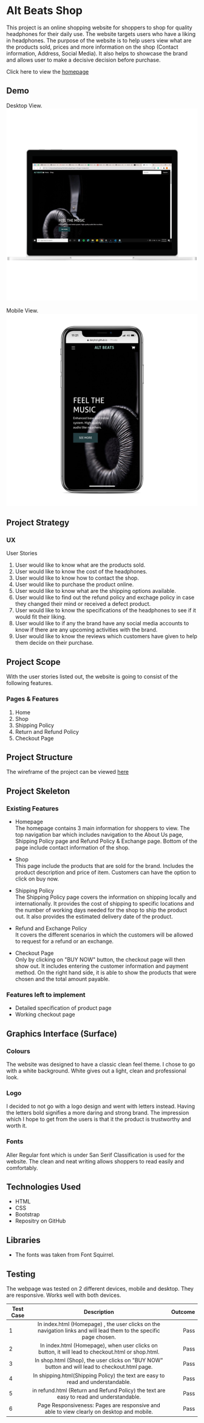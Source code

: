 # <b>Alt Beats Shop</b>
This project is an online shopping website for shoppers to shop for quality headphones for their daily use. The website targets users who have a liking in headphones. The purpose of the website is to help users view what are the products sold, prices and more information on the shop (Contact information, Address, Social Media). It also helps to showcase the brand and allows user to make a decisive decision before purchase. 

Click here to view the [homepage](www.google.com.sg)

## Demo

Desktop View.
![desktop](/images/readme/desktop.png "desktop")

Mobile View.
![mobile](/images/readme/mobile.png "mobile")

## Project Strategy

### UX

User Stories
1. User would like to know what are the products sold.
2. User would like to know the cost of the headphones.
3. User would like to know how to contact the shop.
4. User would like to purchase the product online. 
5. User would like to know what are the shipping options available. 
6. User would like to find out the refund policy and exchage policy in case they changed their mind or received a defect product.
7. User would like to know the specifications of the headphones to see if it would fit their liking. 
8. User would like to if any the brand have any social media accounts to know if there are any upcoming activities with the brand.
9. User would like to know the reviews which customers have given to help them decide on their purchase.

## Project Scope

With the user stories listed out, the website is going to consist of the following features.

### Pages & Features
1. Home
2. Shop
3. Shipping Policy
4. Return and Refund Policy
5. Checkout Page

## Project Structure

The wireframe of the project can be viewed [here](www.google.com.sg)

## Project Skeleton

### Existing Features
- Homepage\
The homepage contains 3 main information for shoppers to view. The top navigation bar which includes navigation to the About Us page, Shipping Policy page and Refund Policy & Exchange page. Bottom of the page include contact information of the shop. 

- Shop\
This page include the products that are sold for the brand. Includes the product description and price of item. Customers can have the option to click on buy now. 

- Shipping Policy\
The Shipping Policy page covers the information on shipping locally and internationally. It provides the cost of shipping to specific locations and the number of working days needed for the shop to ship the product out. It also provides the estimated delivery date of the product. 

- Refund and Exchange Policy\
It covers the different scenarios in which the customers will be allowed to request for a refund or an exchange. 

- Checkout Page\
Only by clicking on "BUY NOW" button, the checkout page will then show out. It includes entering the customer information and payment method. On the right hand side, it is able to show the products that were chosen and the total amount payable. 

### Features left to implement
- Detailed specification of product page
- Working checkout page

## Graphics Interface (Surface)

### Colours
The website was designed to have a classic clean feel theme. I chose to go with a white background. White gives out a light, clean and professional look. 

### Logo
I decided to not go with a logo design and went with letters instead. Having the letters bold signifies a more daring and strong brand. The impression which I hope to get from the users is that it the product is trustworthy and worth it. 

### Fonts
Aller Regular font which is under San Serif Classification is used for the website. The clean and neat writing allows shoppers to read easily and comfortably. 

## Technologies Used

- HTML
- CSS
- Bootstrap
- Repositry on GitHub

## Libraries
- The fonts was taken from Font Squirrel. 

## Testing

The webpage was tested on 2 different devices, mobile and desktop. They are responsive. Works well with both devices. 

| Test Case  | Description          | Outcome  |
| ------------- |:-------------:| -----:|
| 1         | In index.html (Homepage) , the user clicks on the navigation links and will lead them to the specific page chosen. | Pass |
| 2        | In index.html (Homepage), when user clicks on button, it will lead to checkout.html or shop.html. | Pass |
|3 | In shop.html (Shop), the user clicks on "BUY NOW" button and will lead to checkout.html page. | Pass|
| 4 | In shipping.html(Shipping Policy) the text are easy to read and understandable. | Pass |
| 5 | in refund.html (Return and Refund Policy) the text are easy to read and understandable. | Pass | 
| 6 | Page Responsiveness: Pages are responsive and able to view clearly on desktop and mobile. | Pass|





